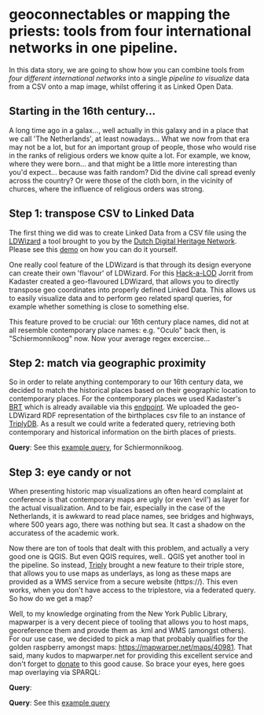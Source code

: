 # geoconnectables or mapping the priests: tools from four international networks in one pipeline.

In this data story, we are going to show how you can combine tools from *four different international networks* into a single *pipeline to visualize* data from a CSV onto a map image, whilst offering it as Linked Open Data.

## Starting in the 16th century...
A long time ago in a galax..., well actually in this galaxy and in a place that we call 'The Netherlands', at least nowadays... What we now from that era may not be a lot, but for an important group of people, those who would rise in the ranks of religious orders we know quite a lot. For example, we know, where they were born... and that might be a little more interesting than you'd expect... because was faith random? Did the divine call spread evenly across the country? Or were those of the cloth born, in the vicinity of churces, where the influence of religious orders was strong.

## Step 1: transpose CSV to Linked Data
The first thing we did was to create Linked Data from a CSV file using the [LDWizard](https://ldwizard.netwerkdigitaalerfgoed.nl/1) a tool brought to you by the [Dutch Digital Heritage Network](https://www.netwerkdigitaalerfgoed.nl). Please see this [demo](https://www.youtube.com/watch?v=VO61pqKWw7A) on how you can do it yourself.

One really cool feature of the LDWizard is that through its design everyone can create their own 'flavour' of LDWizard. For this [Hack-a-LOD](https://hackalod.com) Jorrit from Kadaster created a geo-flavoured LDWizard, that allows you to directly transpose geo coordinates into properly defined Linked Data. This allows us to easily visualize data and to perform geo related sparql queries, for example whether something is close to something else. 

This feature proved to be crucial: our 16th century place names, did not at all resemble contemporary place names: e.g. "Oculo" back then, is "Schiermonnikoog" now. Now your average regex excercise...

## Step 2: match via geographic proximity
So in order to relate anything contemporary to our 16th century data, we decided to match the historical places based on their geographic location to contemporary places. For the contemporary places we used Kadaster's [BRT](https://www.kadaster.nl/zakelijk/registraties/basisregistraties/brt) which is already available via this [endpoint](https://data.labs.kadaster.nl/kadaster-dev/-/queries/). We uploaded the geo-LDWizard RDF representation of the birthplaces csv file to an instance of [TriplyDB](https://triplydb.com). As a result we could write a federated query, retrieving both contemporary and historical information on the birth places of priests. 

__Query__: See this [example query](https://data.labs.kadaster.nl/kadaster-dev/-/queries/Find-a-Dutch-place-for-a-given-point/9), for Schiermonnikoog.

## Step 3: eye candy or not
When presenting historic map visualizations an often heard complaint at conference is that contemporary maps are ugly (or even 'evil') as layer for the actual visualization. And to be fair, especially in the case of the Netherlands, it is awkward to read place names, see bridges and highways, where 500 years ago, there was nothing but sea. It cast a shadow on the accuratess of the academic work.

Now there are ton of tools that dealt with this problem, and actually a very good one is QGIS. But even QGIS requires, well.. QGIS yet another tool in the pipeline. So instead, [Triply](https://triply.cc) brought a new feature to their triple store, that allows you to use maps as underlays, as long as these maps are provided as a WMS service from a secure website (https://). This even works, when you don't have access to the triplestore, via a federated query. So how do we get a map?

Well, to my knowledge orginating from the New York Public Library, mapwarper is a very decent piece of tooling that allows you to host maps, georeference them and provde them as .kml and WMS (amongst others). For our use case, we decided to pick a map that probably qualifies for the golden raspberry amongst maps: https://mapwarper.net/maps/40981. That said, many kudos to mapwarper.net for providing this excellent service and don't forget to [donate](https://paypal.me/timdevelops) to this good cause. So brace your eyes, here goes map overlaying via SPARQL:

__Query__: 



__Query__: See this [example query](https://druid.datalegend.net/dataLegend/-/queries/kloosters-toen-kadaster-nu/1)



